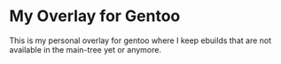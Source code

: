 # My Overlay for Gentoo

This is my personal overlay for gentoo where I keep ebuilds that are not
available in the main-tree yet or anymore.
